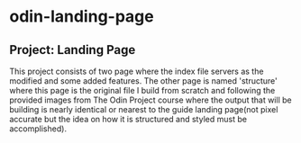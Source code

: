 # odin-landing-page

**Project: Landing Page**
-
This project consists of two page where the index file servers as the modified and some added features. The other page is named 'structure' where this page is the original file I build from scratch and following the provided images from The Odin Project course where the output that will be building is nearly identical or nearest to the guide landing page(not pixel accurate but the idea on how it is structured and styled must be accomplished).
